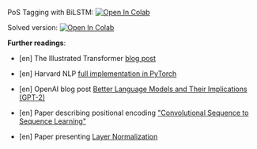PoS Tagging with BiLSTM:
[![Open In Colab](https://colab.research.google.com/assets/colab-badge.svg)](https://colab.research.google.com/github/girafe-ai/ml-mipt/blob/24s_harbour_dlia/day05_more_bertology/practice_bilstm_for_pos_tagging.ipynb)

Solved version:
[![Open In Colab](https://colab.research.google.com/assets/colab-badge.svg)](https://colab.research.google.com/github/girafe-ai/ml-mipt/blob/24s_harbour_dlia/day05_more_bertology/practice_bilstm_for_pos_tagging_solved.ipynb)


**Further readings**:

- [en] The Illustrated Transformer
  [blog post](https://jalammar.github.io/illustrated-transformer/)

- [en] Harvard NLP
  [full implementation in PyTorch](http://nlp.seas.harvard.edu/2018/04/03/attention.html)

- [en] OpenAI blog post
  [Better Language Models and Their Implications (GPT-2)](https://openai.com/blog/better-language-models/)

- [en] Paper describing positional encoding
  ["Convolutional Sequence to Sequence Learning"](https://arxiv.org/pdf/1705.03122)

- [en] Paper presenting [Layer Normalization](https://arxiv.org/abs/1607.06450)
